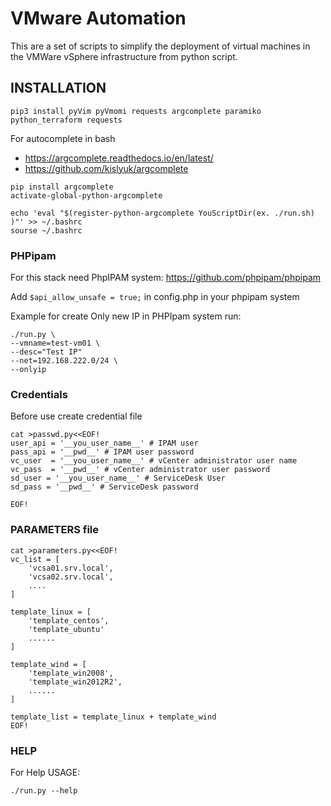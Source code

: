 # VMware Automation #
This are a set of scripts to simplify the deployment of virtual machines in the VMWare vSphere infrastructure from python script.

## INSTALLATION ##
```
pip3 install pyVim pyVmomi requests argcomplete paramiko python_terraform requests 
```
For autocomplete in bash
 *  https://argcomplete.readthedocs.io/en/latest/
 *  https://github.com/kislyuk/argcomplete
```
pip install argcomplete
activate-global-python-argcomplete

echo 'eval "$(register-python-argcomplete YouScriptDir(ex. ./run.sh) )"' >> ~/.bashrc
sourse ~/.bashrc
```

### PHPipam ###
For this stack need PhpIPAM system: https://github.com/phpipam/phpipam

Add ```$api_allow_unsafe = true;``` in config.php in your phpipam system

Example for create Only new IP in PHPIpam system run:
```
./run.py \
--vmname=test-vm01 \
--desc="Test IP"
--net=192.168.222.0/24 \
--onlyip
```

### Credentials ###
Before use create credential file
```
cat >passwd.py<<EOF!
user_api = '__you_user_name__' # IPAM user
pass_api = '__pwd__' # IPAM user password
vc_user  = '__you_user_name__' # vCenter administrator user name
vc_pass  = '__pwd__' # vCenter administrator user password
sd_user = '__you_user_name__' # ServiceDesk User
sd_pass = '__pwd__' # ServiceDesk password

EOF!
```

### PARAMETERS file ###

```
cat >parameters.py<<EOF!
vc_list = [
    'vcsa01.srv.local',
    'vcsa02.srv.local',
    ....
]

template_linux = [
    'template_centos',
    'template_ubuntu'
    ......
]

template_wind = [
    'template_win2008',
    'template_win2012R2',
    ......
]

template_list = template_linux + template_wind
EOF!
```

### HELP ###
For Help USAGE: 
```
./run.py --help
```
